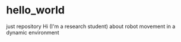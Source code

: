 # hello_world
just repository
Hi
(I'm a research student) about robot movement in a dynamic environment
